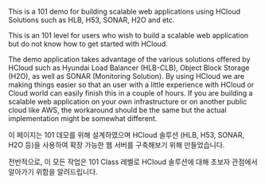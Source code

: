 This is a 101 demo for building scalable web applications using HCloud Solutions such as HLB, H53, SONAR, H2O and etc. 

This is an 101 level for users who wish to build a scalable web application but do not know how to get started with HCloud.

The demo application takes advantage of the various solutions offered by HCloud such as Hyundai Load Balancer (HLB-CLB), Object Block Storage (H2O), as well as SONAR (Monitoring Solution). By using HCloud we are making things easier so that an user with a little experience with HCloud or Cloud world can easily finish this in a couple of hours. If you are building a scalable web application on your own infrastructure or on another public cloud like AWS, the workaround should be the same but the actual implementation might be somewhat different.


이 페이지는 101 데모를 위해 설계하였으며 HCloud 솔루션 (HLB, H53, SONAR, H2O 등)을 사용하여 확장 가능한 웹 서버를 구축해보기 위해 만들었습니다. 

전반적으로, 이 모든 작업은 101 Class 레벨로 HCloud 솔루션에 대해 초보자 관점에서 알아가기 위함을 알려드립니다.


